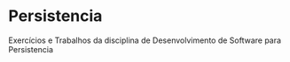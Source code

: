 # Persistencia
 Exercícios e Trabalhos da disciplina de Desenvolvimento de Software para Persistencia

